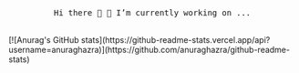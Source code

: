 <p align="center">
  <samp>
    Hi there 👋
    🔭 I’m currently working on ...
  </samp>
</p>

<span align="center">
  <br>
[![Anurag's GitHub stats](https://github-readme-stats.vercel.app/api?username=anuraghazra)](https://github.com/anuraghazra/github-readme-stats)
</span>
